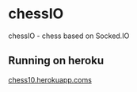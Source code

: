 # chessIO
chessIO - chess based on Socked.IO


## Running on heroku
[chess10.herokuapp.coms](https://chess10.herokuapp.com/ "Click to open app on heroku")
